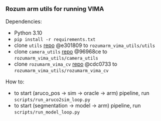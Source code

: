 ### Rozum arm utils for running VIMA

Dependencies:
- Python 3.10
- `pip install -r requirements.txt`
- clone `utils` [repo](https://github.com/andrey1908/utils) @e301809 to `rozumarm_vima_utils/utils`
- clone `camera_utils` [repo](https://github.com/andrey1908/camera_utils) @96968ce to `rozumarm_vima_utils/camera_utils`
- clone `rozumarm_vima_cv` [repo](https://github.com/andrey1908/rozumarm_vima_cv) @cdc0733 to `rozumarm_vima_utils/rozumarm_vima_cv`

How to:
- to start (aruco_pos -> sim -> oracle -> arm) pipeline, run `scripts/run_aruco2sim_loop.py`
- to start (segmentation -> model -> arm) pipeline, run `scripts/run_model_loop.py`